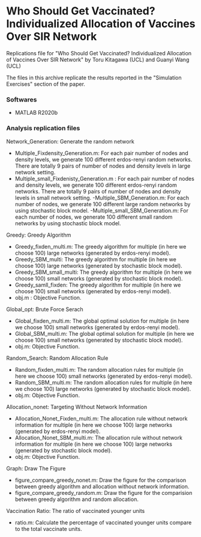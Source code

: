 # Who Should Get Vaccinated? Individualized Allocation of Vaccines Over SIR Network

Replications file for "Who Should Get Vaccinated? Individualized Allocation of Vaccines Over SIR Network" by Toru Kitagawa (UCL) and Guanyi Wang (UCL)

The files in this archive replicate the results reported in the "Simulation Exercises" section of the paper.

### Softwares

- MATLAB R2020b

### Analysis replication files

Network_Generation: Generate the random network

- Multiple_Fixdensity_Generation.m: For each pair number of nodes and density levels, we generate 100 different erdos-renyi random networks. There are totally 9 pairs of number of nodes and density levels in large network setting. 
- Multiple_small_Fixdenisty_Generation.m : For each pair number of nodes and density levels, we generate 100 different erdos-renyi random networks. There are totally 9 pairs of number of nodes and density levels in small network setting. 
-Multiple_SBM_Generation.m: For each number of nodes, we generate 100 different large random networks by using stochastic block model. 
-Multiple_small_SBM_Generation.m: For each number of nodes, we generate 100 different small random networks by using stochastic block model. 

Greedy: Greedy Algorithm

- Greedy_fixden_multi.m: The greedy algorithm for multiple (in here we choose 100) large networks (generated by erdos-renyi model).
- Greedy_SBM_multi: The greedy algorithm for multiple (in here we choose 100) large networks (generated by stochastic block model).
- Greedy_SBM_small_multi: The greedy algorithm for multiple (in here we choose 100) small networks (generated by stochastic block model).
- Greedy_samll_fixden: The greedy algorithm for multiple (in here we choose 100) small networks (generated by erdos-renyi model).
- obj.m : Objective Function.

Global_opt: Brute Force Serach

- Global_fixden_multi.m: The global optimal solution for multiple (in here we choose 100) small networks (generated by erdos-renyi model).
- Global_SBM_multi.m: The global optimal solution for multiple (in here we choose 100) small networks (generated by stochastic block model).
- obj.m: Objective Function.

Random_Search: Random Allocation Rule

- Random_fixden_multi.m: The random allocation rules for multiple (in here we choose 100) small networks (generated by erdos-renyi model).
- Random_SBM_multi.m: The random allocation rules for multiple (in here we choose 100) large networks (generated by stochastic block model).
- obj.m: Objective Function.

Allocation_nonet: Targeting Without Network Information

- Allocation_Nonet_Fixden_multi.m: The allocation rule without network information for multiple (in here we choose 100) large networks (generated by erdos-renyi model).
- Allocation_Nonet_SBM_multi.m: The allocation rule without network information for multiple (in here we choose 100) large networks (generated by stochastic block model).
- obj.m: Objective Function.

Graph: Draw The Figure

- figure_compare_greedy_nonet.m: Draw the figure for the comparison between greedy algorithm and allocation without network information.
- figure_compare_greedy_random.m: Draw the figure for the comparision between greedy algorithm and random allocation.

Vaccination Ratio: The ratio of vaccinated younger units

- ratio.m: Calculate the percentage of vaccinated younger units compare to the total vaccinate units.
